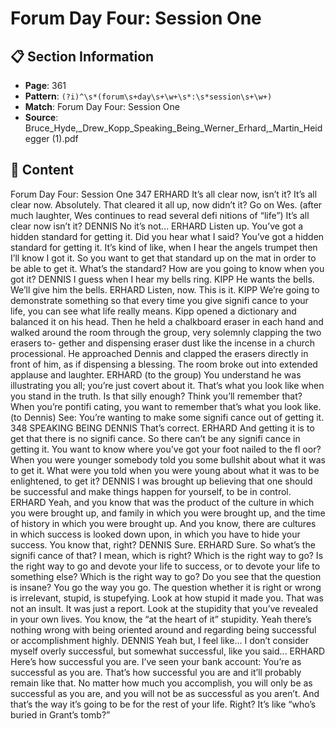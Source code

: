 # Forum Day Four: Session One

## 📋 Section Information

- **Page**: 361
- **Pattern**: `(?i)^\s*(forum\s+day\s+\w+\s*:\s*session\s+\w+)`
- **Match**: Forum Day Four: Session One
- **Source**: Bruce_Hyde,_Drew_Kopp_Speaking_Being_Werner_Erhard,_Martin_Heidegger (1).pdf

## 📄 Content

Forum Day Four: Session One
347
ERHARD
It’s all clear now, isn’t it? It’s all clear now. Absolutely. That cleared it all up, now didn’t it? Go
on Wes.
(after much laughter, Wes continues to read several defi nitions of “life”)
It’s all clear now isn’t it?
DENNIS
No it’s not...
ERHARD
Listen up. You’ve got a hidden standard for getting it. Did you hear what I said? You’ve got a
hidden standard for getting it. It’s kind of like, when I hear the angels trumpet then I’ll know
I got it. So you want to get that standard up on the mat in order to be able to get it. What’s the
standard? How are you going to know when you got it?
DENNIS
I guess when I hear my bells ring.
KIPP
He wants the bells. We’ll give him the bells.
ERHARD
Listen, now. This is it.
KIPP
We’re going to demonstrate something so that every time you give signifi cance to your life, you
can see what life really means.
Kipp opened a dictionary and balanced it on his head. Then he held a chalkboard eraser in each
hand and walked around the room through the group, very solemnly clapping the two erasers to-
gether and dispensing eraser dust like the incense in a church processional. He approached Dennis
and clapped the erasers directly in front of him, as if dispensing a blessing. The room broke out into
extended applause and laughter.
ERHARD (to the group)
You understand he was illustrating you all; you’re just covert about it. That’s what you look like
when you stand in the truth. Is that silly enough? Think you’ll remember that? When you’re
pontifi cating, you want to remember that’s what you look like.
(to Dennis)
See: You’re wanting to make some signifi cance out of getting it.
348
SPEAKING BEING
DENNIS
That’s correct.
ERHARD
And getting it is to get that there is no signifi cance. So there can’t be any signifi cance in getting
it. You want to know where you’ve got your foot nailed to the fl oor? When you were younger
somebody told you some bullshit about what it was to get it. What were you told when you were
young about what it was to be enlightened, to get it?
DENNIS
I was brought up believing that one should be successful and make things happen for yourself,
to be in control.
ERHARD
Yeah, and you know that was the product of the culture in which you were brought up, and
family in which you were brought up, and the time of history in which you were brought up.
And you know, there are cultures in which success is looked down upon, in which you have to
hide your success. You know that, right?
DENNIS
Sure.
ERHARD
Sure. So what’s the signifi cance of that? I mean, which is right? Which is the right way to
go? Is the right way to go and devote your life to success, or to devote your life to something
else? Which is the right way to go? Do you see that the question is insane? You go the way you
go. The question whether it is right or wrong is irrelevant, stupid, is stupefying. Look at how
stupid it made you. That was not an insult. It was just a report. Look at the stupidity that you’ve
revealed in your own lives. You know, the “at the heart of it” stupidity. Yeah there’s nothing
wrong with being oriented around and regarding being successful or accomplishment highly.
DENNIS
Yeah but, I feel like... I don’t consider myself overly successful, but somewhat successful, like
you said...
ERHARD
Here’s how successful you are. I’ve seen your bank account: You’re as successful as you are.
That’s how successful you are and it’ll probably remain like that. No matter how much you
accomplish, you will only be as successful as you are, and you will not be as successful as you
aren’t. And that’s the way it’s going to be for the rest of your life. Right? It’s like “who’s buried
in Grant’s tomb?”